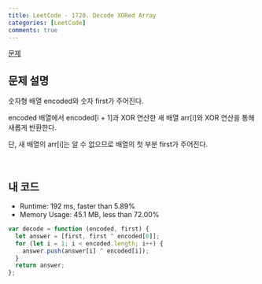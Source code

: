 ```yaml
---
title: LeetCode - 1720. Decode XORed Array
categories: [LeetCode]
comments: true
---
```


[문제](https://leetcode.com/problems/decode-xored-array/)

## 문제 설명

숫자형 배열 encoded와 숫자 first가 주어진다.

encoded 배열에서 encoded[i + 1]과 XOR 연산한 새 배열 arr[i]와 XOR 연산을 통해 새롭게 반환한다.

단, 새 배열의 arr[i]는 알 수 없으므로 배열의 첫 부분 first가 주어진다.

<br>

## 내 코드

- Runtime: 192 ms, faster than 5.89%
- Memory Usage: 45.1 MB, less than 72.00%

```js
var decode = function (encoded, first) {
  let answer = [first, first ^ encoded[0]];
  for (let i = 1; i < encoded.length; i++) {
    answer.push(answer[i] ^ encoded[i]);
  }
  return answer;
};
```

